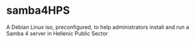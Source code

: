 # samba4HPS
A Debian Linux iso, preconfigured, to help administrators install and run a Samba 4 server in Hellenic Public Sector
